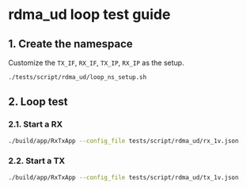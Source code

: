 # rdma_ud loop test guide

## 1. Create the namespace

Customize the `TX_IF`, `RX_IF`, `TX_IP`, `RX_IP` as the setup.

```bash
./tests/script/rdma_ud/loop_ns_setup.sh
```

## 2. Loop test

### 2.1. Start a RX

```bash
./build/app/RxTxApp --config_file tests/script/rdma_ud/rx_1v.json
```

### 2.2. Start a TX

```bash
./build/app/RxTxApp --config_file tests/script/rdma_ud/tx_1v.json
